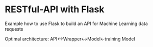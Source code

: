# RESTful-API with Flask
Example how to use Flask to build an API for Machine Learning data requests

Optimal architecture:
API<->Wrapper<->Model<-training Model
